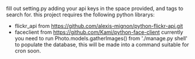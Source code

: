 fill out setting.py adding your api keys in the space provided, and tags to search for.
this project requires the following python librarys:
* flickr_api from https://github.com/alexis-mignon/python-flickr-api.git
* faceclient from https://github.com/Kami/python-face-client
currently you need to run Photo.models.gatherImages() from './manage.py shell' to populate the database, this will be made into a command suitable for cron soon.
